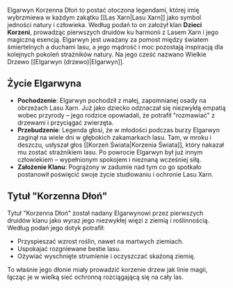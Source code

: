Elgarwyn Korzenna Dłoń to postać otoczona legendami, której imię wybrzmiewa w każdym zakątku [[Las Xarn|Lasu Xarn]] jako symbol jedności natury i człowieka. Według podań to on założył klan **Dzieci Korzeni**, prowadząc pierwszych druidów ku harmonii z Lasem Xarn i jego magiczną esencją. Elgarwyn jest uważany za pomost między światem śmiertelnych a duchami lasu, a jego mądrość i moc pozostają inspiracją dla kolejnych pokoleń strażników natury. Na jego cześć nazwano Wielkie Drzewo [[Elgarwyn (drzewo)|Elgarwyn]].

## **Życie Elgarwyna**

- **Pochodzenie**: Elgarwyn pochodził z małej, zapomnianej osady na obrzeżach Lasu Xarn. Już jako dziecko odznaczał się niezwykłą empatią wobec przyrody – jego rodzice opowiadali, że potrafił "rozmawiać" z drzewami i przyciągać zwierzęta.
- **Przebudzenie**: Legenda głosi, że w młodości podczas burzy Elgarwyn zaginął na wiele dni w głębokich zakamarkach lasu. Tam, w mroku i deszczu, usłyszał głos [[Korzeń Świata|Korzenia Świata]], który nakazał mu zostać strażnikiem lasu. Po powrocie Elgarwyn był już innym człowiekiem – wypełnionym spokojem i nieznaną wcześniej siłą.
- **Założenie Klanu**: Pogrążony w zadumie nad tym co go spotkało postanowił poświęcić swoje życie studiowaniu i ochronie Lasu Xarn.

## **Tytuł "Korzenna Dłoń"**

Tytuł "Korzenna Dłoń" został nadany Elgarwynowi przez pierwszych druidów klanu jako wyraz jego niezwykłej więzi z ziemią i roślinnością. Według podań jego dotyk potrafił:

- Przyspieszać wzrost roślin, nawet na martwych ziemiach.
- Uspokajać rozgniewane bestie lasu.
- Ożywiać wyschnięte strumienie i oczyszczać skażoną ziemię.

To właśnie jego dłonie miały prowadzić korzenie drzew jak linie magii, łącząc je w wielką sieć ochronną rozciągającą się na cały las.